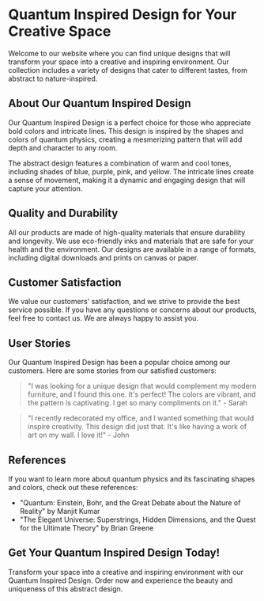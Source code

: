<!--font:Dancing Script-->

# Quantum Inspired Design for Your Creative Space

Welcome to our website where you can find unique designs that will transform your space into a creative and inspiring environment. Our collection includes a variety of designs that cater to different tastes, from abstract to nature-inspired.

## About Our Quantum Inspired Design

Our Quantum Inspired Design is a perfect choice for those who appreciate bold colors and intricate lines. This design is inspired by the shapes and colors of quantum physics, creating a mesmerizing pattern that will add depth and character to any room.

The abstract design features a combination of warm and cool tones, including shades of blue, purple, pink, and yellow. The intricate lines create a sense of movement, making it a dynamic and engaging design that will capture your attention.

## Quality and Durability

All our products are made of high-quality materials that ensure durability and longevity. We use eco-friendly inks and materials that are safe for your health and the environment. Our designs are available in a range of formats, including digital downloads and prints on canvas or paper.

## Customer Satisfaction

We value our customers' satisfaction, and we strive to provide the best service possible. If you have any questions or concerns about our products, feel free to contact us. We are always happy to assist you.

## User Stories

Our Quantum Inspired Design has been a popular choice among our customers. Here are some stories from our satisfied customers:

> "I was looking for a unique design that would complement my modern furniture, and I found this one. It's perfect! The colors are vibrant, and the pattern is captivating. I get so many compliments on it." - Sarah

> "I recently redecorated my office, and I wanted something that would inspire creativity. This design did just that. It's like having a work of art on my wall. I love it!" - John

## References

If you want to learn more about quantum physics and its fascinating shapes and colors, check out these references:

- "Quantum: Einstein, Bohr, and the Great Debate about the Nature of Reality" by Manjit Kumar
- "The Elegant Universe: Superstrings, Hidden Dimensions, and the Quest for the Ultimate Theory" by Brian Greene

## Get Your Quantum Inspired Design Today!

Transform your space into a creative and inspiring environment with our Quantum Inspired Design. Order now and experience the beauty and uniqueness of this abstract design.

<!--

Write me content for website with wallpaper which alt text is:

"An abstract wallpaper inspired by the shapes and colors of quantum physics, with bold colors and intricate lines."

The name/title of the page should not be 1:1 copy of the alt text but rather a real content of the website which is using this wallpaper.

- Use markdown format 
- Start with heading
- Heading should be short and concise
- The content should look like a real website 
- The website should not be about the wallpaper, wallpaper is just a related background
- Heading should be contain work "wallpaper" or "background"
- Include real sections like references, contact, user stories, etc. use things relevant to the page purpose.
- Feel free to use structure like headings, bullets, numbering, blockquotes, paragraphs, horizontal lines, etc.
- You can use formatting like bold or _italic_
- You can include UTF-8 emojis
- Links should be only #hash anchors (and you can refer to the document itself)
- Do not include images


---


# Quantum Inspired Wallpaper for Your Creative Space

Welcome to our website where you can find unique wallpapers that will transform your space into a creative and inspiring environment. Our collection includes a variety of designs that cater to different tastes, from abstract to nature-inspired.

## About Our Quantum Inspired Wallpaper

Our Quantum Inspired Wallpaper is a perfect choice for those who appreciate bold colors and intricate lines. This wallpaper is inspired by the shapes and colors of quantum physics, creating a mesmerizing pattern that will add depth and character to any room.

The abstract design features a combination of warm and cool tones, including shades of blue, purple, pink, and yellow. The intricate lines create a sense of movement, making it a dynamic and engaging wallpaper that will capture your attention.

## Quality and Durability

All our wallpapers are made of high-quality materials that ensure durability and longevity. We use eco-friendly inks and materials that are safe for your health and the environment. Our wallpapers are easy to install and remove, making it a hassle-free process for you.

## Customer Satisfaction

We value our customers' satisfaction, and we strive to provide the best service possible. If you have any questions or concerns about our products, feel free to contact us. We are always happy to assist you.

## User Stories

Our Quantum Inspired Wallpaper has been a popular choice among our customers. Here are some stories from our satisfied customers:

> "I was looking for a unique wallpaper that would complement my modern furniture, and I found this one. It's perfect! The colors are vibrant, and the pattern is captivating. I get so many compliments on it." - Sarah

> "I recently redecorated my office, and I wanted something that would inspire creativity. This wallpaper did just that. It's like having a work of art on my wall. I love it!" - John

## References

If you want to learn more about quantum physics and its fascinating shapes and colors, check out these references:

- "Quantum: Einstein, Bohr, and the Great Debate about the Nature of Reality" by Manjit Kumar
- "The Elegant Universe: Superstrings, Hidden Dimensions, and the Quest for the Ultimate Theory" by Brian Greene

## Get Your Quantum Inspired Wallpaper Today!

Transform your space into a creative and inspiring environment with our Quantum Inspired Wallpaper. Order now and experience the beauty and uniqueness of this abstract design.


---


Heading should not include word "wallpaper". The website should not be about the wallpaper itself, wallpaper is just a related background, rewrite whole content.


---


# Quantum Inspired Design for Your Creative Space

Welcome to our website where you can find unique designs that will transform your space into a creative and inspiring environment. Our collection includes a variety of designs that cater to different tastes, from abstract to nature-inspired.

## About Our Quantum Inspired Design

Our Quantum Inspired Design is a perfect choice for those who appreciate bold colors and intricate lines. This design is inspired by the shapes and colors of quantum physics, creating a mesmerizing pattern that will add depth and character to any room.

The abstract design features a combination of warm and cool tones, including shades of blue, purple, pink, and yellow. The intricate lines create a sense of movement, making it a dynamic and engaging design that will capture your attention.

## Quality and Durability

All our products are made of high-quality materials that ensure durability and longevity. We use eco-friendly inks and materials that are safe for your health and the environment. Our designs are available in a range of formats, including digital downloads and prints on canvas or paper.

## Customer Satisfaction

We value our customers' satisfaction, and we strive to provide the best service possible. If you have any questions or concerns about our products, feel free to contact us. We are always happy to assist you.

## User Stories

Our Quantum Inspired Design has been a popular choice among our customers. Here are some stories from our satisfied customers:

> "I was looking for a unique design that would complement my modern furniture, and I found this one. It's perfect! The colors are vibrant, and the pattern is captivating. I get so many compliments on it." - Sarah

> "I recently redecorated my office, and I wanted something that would inspire creativity. This design did just that. It's like having a work of art on my wall. I love it!" - John

## References

If you want to learn more about quantum physics and its fascinating shapes and colors, check out these references:

- "Quantum: Einstein, Bohr, and the Great Debate about the Nature of Reality" by Manjit Kumar
- "The Elegant Universe: Superstrings, Hidden Dimensions, and the Quest for the Ultimate Theory" by Brian Greene

## Get Your Quantum Inspired Design Today!

Transform your space into a creative and inspiring environment with our Quantum Inspired Design. Order now and experience the beauty and uniqueness of this abstract design.

-->
